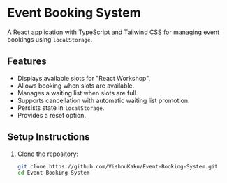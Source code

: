 # Event Booking System

A React application with TypeScript and Tailwind CSS for managing event bookings using `localStorage`.

## Features
- Displays available slots for "React Workshop".
- Allows booking when slots are available.
- Manages a waiting list when slots are full.
- Supports cancellation with automatic waiting list promotion.
- Persists state in `localStorage`.
- Provides a reset option.

## Setup Instructions
1. Clone the repository:
   ```bash
   git clone https://github.com/VishnuKaku/Event-Booking-System.git
   cd Event-Booking-System